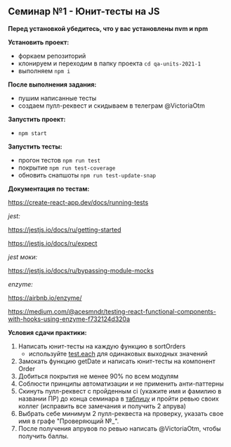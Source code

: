 ## Семинар №1 - Юнит-тесты на JS

**Перед установкой убедитесь, что у вас установлены nvm и npm**

**Установить проект:**

- форкаем репозиторий
- клонируем и переходим в папку проекта `cd qa-units-2021-1`
- выполняем `npm i`

**После выполнения задания:**

- пушим написанные тесты
- создаем пулл-реквест и скидываем в телеграм @VictoriaOtm

**Запустить проект:**

- `npm start`

**Запустить тесты:**

- прогон тестов `npm run test`
- покрытие `npm run test-coverage`
- обновить снапшоты `npm run test-update-snap`

**Документация по тестам:**

https://create-react-app.dev/docs/running-tests

_jest:_

https://jestjs.io/docs/ru/getting-started

https://jestjs.io/docs/ru/expect

_jest моки:_

https://jestjs.io/docs/ru/bypassing-module-mocks

_enzyme:_

https://airbnb.io/enzyme/

https://medium.com/@acesmndr/testing-react-functional-components-with-hooks-using-enzyme-f732124d320a

**Условия сдачи практики:**

1. Написать юнит-тесты на каждую функцию в sortOrders
    - используйте [test.each](https://jestjs.io/docs/en/api#testeachtablename-fn-timeout) для одинаковых выходных значений
2. Замокать функцию getDate и написать юнит-тесты на компонент Order
3. Добиться покрытия не менее 90% по всем модулям
4. Соблюсти принципы автоматизации и не применить анти-паттерны
5. Скинуть пулл-реквест с пройденным ci (укажите имя и фамилию в названии ПР) до конца семинара в [таблицу](https://docs.google.com/spreadsheets/d/13t-CSrqfBMBnW5bBChrp8aUeKhqrR6aNroziT_fvloE/edit?usp=sharing) и пройти ревью своих коллег (исправить все замечания и получить 2 апрува)
6. Выбрать себе минимум 2 пулл-реквеста на проверку, указать свое имя в графе "Проверяющий №_".
7. После получения апрувов по ревью написать @VictoriaOtm, чтобы получить баллы.


